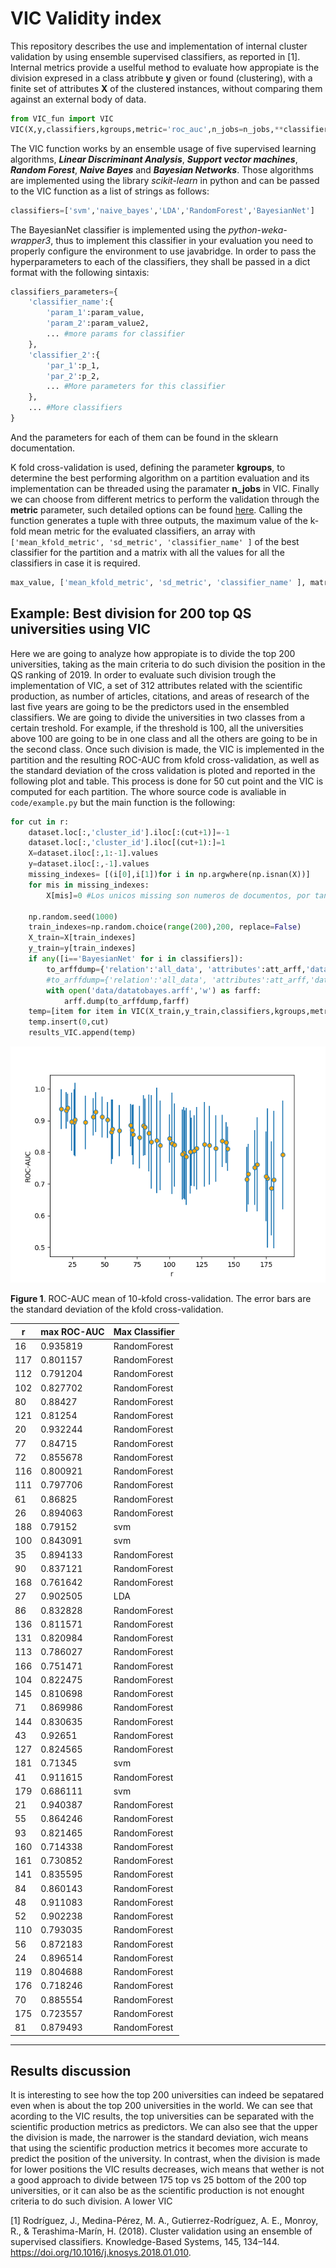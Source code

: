 # VIC Validity index 
This repository describes the use and implementation of internal cluster validation by using ensemble supervised classifiers, as reported in [1]. Internal metrics provide a uselful method to evaluate how appropiate is the
division expresed in a class atribbute **y** given or found (clustering), with a finite set of attributes **X** of the clustered instances, without comparing them against an external body of data.

```python
from VIC_fun import VIC
VIC(X,y,classifiers,kgroups,metric='roc_auc',n_jobs=n_jobs,**classifiers_parameters)
```

The VIC function works by an ensemble usage of five supervised learning algorithms, ***Linear Discriminant Analysis***, ***Support vector machines***, ***Random Forest***, ***Naive Bayes*** and ***Bayesian Networks***. Those algorithms are implemented using the library *scikit-learn* in python and can be passed to the VIC function as a list of strings as follows:
```python
classifiers=['svm','naive_bayes','LDA','RandomForest','BayesianNet']
```
The BayesianNet classifier is implemented using the *python-weka-wrapper3*, thus to implement this classifier in your evaluation you need to properly configure the environment to use javabridge.
In order to pass the hyperparameters to each of the classifiers, they shall be passed in a dict format with the following sintaxis:

```python
classifiers_parameters={
    'classifier_name':{
        'param_1':param_value,
        'param_2':param_value2,
        ... #more params for classifier
    },
    'classifier_2':{
        'par_1':p_1,
        'par_2':p_2,
        ... #More parameters for this classifier
    },
    ... #More classifiers
}
```
And the parameters for each of them can be found in the sklearn documentation.

K fold cross-validation is used, defining the parameter **kgroups**, to determine the best performing algorithm on a partition evaluation and its implementation can be threaded using the paramater **n_jobs** in VIC. Finally we can choose from different metrics to perform the validation through the **metric** parameter, such detailed options can be found [here](https://scikit-learn.org/stable/modules/classes.html#sklearn-metrics-metrics).
Calling the function generates a tuple with three outputs, the maximum value of the k-fold mean metric for the evaluated classifiers, an array with ``['mean_kfold_metric', 'sd_metric', 'classifier_name' ]`` of the best classifier for the partition and a matrix with all the values for all the classifiers in case it is required.
```python
max_value, ['mean_kfold_metric', 'sd_metric', 'classifier_name' ], matrix= VIC(X,y,...)
```
## Example: Best division for 200 top QS universities using VIC
Here we are going to analyze how appropiate is to divide the top 200 universities, taking as the main criteria to do such division the position in the QS ranking of 2019. In order to evaluate such division trough the implementation of VIC, a set of 312 attributes related with the scientific production, as number of articles, citations, and areas of research of the last five years are going to be the predictors used in the ensembled classifiers. 
We are going to divide the universities in two classes from a certain treshold. For example, if the threshold is 100, all the universities above 100 are going to be in one class and all the others are going to be in the second class. 
Once such division is made, the VIC is implemented in the partition and the resulting ROC-AUC from kfold cross-validation, as well as the standard deviation of the cross validation is ploted and reported in the following plot and table.
This process is done for 50 cut point and the VIC is computed for each partition. The whore source code is avaliable in ``code/example.py`` but the main function is the following:
```python
for cut in r:
    dataset.loc[:,'cluster_id'].iloc[:(cut+1)]=-1
    dataset.loc[:,'cluster_id'].iloc[(cut+1):]=1
    X=dataset.iloc[:,1:-1].values
    y=dataset.iloc[:,-1].values
    missing_indexes= [(i[0],i[1])for i in np.argwhere(np.isnan(X))]
    for mis in missing_indexes:
        X[mis]=0 #Los unicos missing son numeros de documentos, por tanto quiere decir que no hay documentos registrados

    np.random.seed(1000)
    train_indexes=np.random.choice(range(200),200, replace=False)
    X_train=X[train_indexes]
    y_train=y[train_indexes]
    if any([i=='BayesianNet' for i in classifiers]):
        to_arffdump={'relation':'all_data', 'attributes':att_arff,'data':list(np.column_stack((X,np.array([str(j) for j in y]))))}
        #to_arffdump={'relation':'all_data', 'attributes':att_arff,'data':list(X)}
        with open('data/datatobayes.arff','w') as farff:
            arff.dump(to_arffdump,farff)  
    temp=[item for item in VIC(X_train,y_train,classifiers,kgroups,metric='roc_auc',n_jobs=n_jobs,**classifiers_parameters)]
    temp.insert(0,cut)
    results_VIC.append(temp)
```

![ROC-AUC for example](images/VIC_results.png)

**Figure 1**. ROC-AUC mean of 10-kfold cross-validation. The error bars are the standard deviation of the kfold cross-validation. 

|r   | max ROC-AUC   |Max Classifier|
|--- | --------  |------------|
| 16 | 0.935819  |RandomForest|
|117 | 0.801157  |RandomForest|
|112 | 0.791204  |RandomForest|
|102 | 0.827702  |RandomForest|
| 80 | 0.88427   |RandomForest|
|121 | 0.81254   |RandomForest|
| 20 | 0.932244  |RandomForest|
| 77 | 0.84715   |RandomForest|
| 72 | 0.855678  |RandomForest|
|116 | 0.800921  |RandomForest|
|111 | 0.797706  |RandomForest|
| 61 | 0.86825   |RandomForest|
| 26 | 0.894063  |RandomForest|
|188 | 0.79152   |svm|
|100 | 0.843091  |svm|
| 35 | 0.894133  |RandomForest|
| 90 | 0.837121  |RandomForest|
|168 | 0.761642  |RandomForest|
| 27 | 0.902505  |LDA|
| 86 | 0.832828  |RandomForest|
|136 | 0.811571  |RandomForest|
|131 | 0.820984  |RandomForest|
|113 | 0.786027  |RandomForest|
|166 | 0.751471  |RandomForest|
|104 | 0.822475  |RandomForest|
|145 | 0.810698  |RandomForest|
| 71 | 0.869986  |RandomForest|
|144 | 0.830635  |RandomForest|
| 43 | 0.92651   |RandomForest|
|127 | 0.824565  |RandomForest|
|181 | 0.71345   |svm         |
| 41 | 0.911615  |RandomForest|
|179 | 0.686111  |svm         |
| 21 | 0.940387  |RandomForest|
| 55 | 0.864246  |RandomForest|
| 93 | 0.821465  |RandomForest|
|160 | 0.714338  |RandomForest|
|161 | 0.730852  |RandomForest|
|141 | 0.835595  |RandomForest|
| 84 | 0.860143  |RandomForest|
| 48 | 0.911083  |RandomForest|
| 52 | 0.902238  |RandomForest|
|110 | 0.793035  |RandomForest|
| 56 | 0.872183  |RandomForest|
| 24 | 0.896514  |RandomForest|
|119 | 0.804688  |RandomForest|
|176 | 0.718246  |RandomForest|
| 70 | 0.885554  |RandomForest|
|175 | 0.723557  |RandomForest|
| 81 | 0.879493  |RandomForest|
---  --------  ------------

## Results discussion
It is interesting to see how the top 200 universities can indeed be sepatared even when is about the top 200 universities in the world. We can see that acording to the VIC results, the top universities can be separated with the scientific production metrics as predictors. We can also see that the upper the division is made, the narrower is the standard deviation, wich means that using the scientific production metrics it becomes more accurate to predict the position of the university. In contrast, when the division is made for lower positions the VIC results decreases, wich means that wether is not a good approach to divide between 175 top vs 25 bottom of the 200 top universities, or it can also be as the scientific production is not enought criteria to do such division. A lower VIC 


[1] Rodríguez, J., Medina-Pérez, M. A., Gutierrez-Rodríguez, A. E., Monroy, R., & Terashima-Marín, H. (2018). Cluster validation using an ensemble of supervised classifiers. Knowledge-Based Systems, 145, 134–144. https://doi.org/10.1016/j.knosys.2018.01.010.

